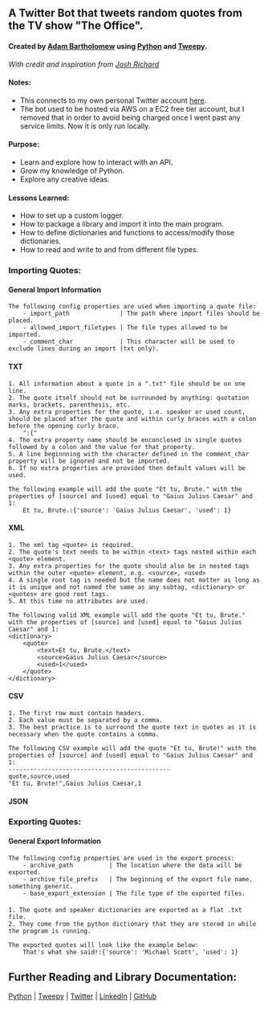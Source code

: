 ## A Twitter Bot that tweets random quotes from the TV show "The Office".
#### Created by [Adam Bartholomew](https://www.linkedin.com/in/adam-bartholomew/) using [Python](https://www.python.org/) and [Tweepy](https://docs.tweepy.org/en/stable/index.html).
_With credit and inspiration from [Josh Richard](https://github.com/joshuarichard)_

#### Notes:
* This connects to my own personal Twitter account [here](https://twitter.com/The_Adumb).
* The bot used to be hosted via AWS on a EC2 free tier account, but I removed that in order to avoid being charged once I went past any service limits. Now it is only run locally.

#### Purpose:
* Learn and explore how to interact with an API. 
* Grow my knowledge of Python. 
* Explore any creative ideas.

#### Lessons Learned:
* How to set up a custom logger.
* How to package a library and import it into the main program.
* How to define dictionaries and functions to access/modify those dictionaries.
* How to read and write to and from different file types.

### Importing Quotes:
#### General Import Information
    The following config properties are used when importing a quote file:
        - import_path              | The path where import files should be placed.
        - allowed_import_filetypes | The file types allowed to be imported.
        - comment_char             | This character will be used to exclude lines during an import (txt only).

#### TXT
    1. All information about a quote in a ".txt" file should be on one line.
    2. The quote itself should not be surrounded by anything: quotation marks, brackets, parenthesis, etc.
    3. Any extra properties for the quote, i.e. speaker or used count, should be placed after the quote and within curly braces with a colon before the opening curly brace. 
        ":{"
    4. The extra property name should be enconclosed in single quotes followed by a colon and the value for that property.
    5. A line beginnning with the character defined in the comment_char property will be ignored and not be imported.
    6. If no extra properties are provided then default values will be used.

    The following example will add the quote "Et tu, Brute." with the properties of [source] and [used] equal to "Gaius Julius Caesar" and 1:
        Et tu, Brute.:{'source': 'Gaius Julius Caesar', 'used': 1}

#### XML
    1. The xml tag <quote> is required.
    2. The quote's text needs to be within <text> tags nested within each <quote> element.
    3. Any extra properties for the quote should also be in nested tags within the outer <quote> element, e.g. <source>, <used>
    4. A single root tag is needed but the name does not matter as long as it is unique and not named the same as any subtag, <dictionary> or <quotes> are good root tags.
    5. At this time no attributes are used.

    The following valid XML example will add the quote "Et tu, Brute." with the properties of [source] and [used] equal to "Gaius Julius Caesar" and 1:
    <dictionary>
        <quote>
            <text>Et tu, Brute.</text>
            <source>Gaius Julius Caesar</source>
            <used>1</used>
        </quote>
    </dictionary>

#### CSV
    1. The first row must contain headers.
    2. Each value must be separated by a comma.
    3. The best practice is to surround the quote text in quotes as it is necessary when the quote contains a comma.

    The following CSV example will add the quote "Et tu, Brute!" with the properties of [source] and [used] equal to "Gaius Julius Caesar" and 1:
    ---------------------------------------------    
    quote,source,used
    "Et tu, Brute!",Gaius Julius Caesar,1

#### JSON

### Exporting Quotes:
#### General Export Information
    The following config properties are used in the export process:
        - archive_path          | The location where the data will be exported.
        - archive_file_prefix   | The beginning of the export file name, something generic.
        - base_export_extension | The file type of the exported files.

####
    1. The quote and speaker dictionaries are exported as a flat .txt file.
    2. They come from the python dictionary that they are stored in while the program is running.

    The exported quotes will look like the example below:
        That's what she said!:{'source': 'Michael Scott', 'used': 1}
    

Further Reading and Library Documentation:
------------------------------------------
[Python](https://www.python.org/) | [Tweepy](http://www.tweepy.org/) | [Twitter](https://www.twitter.com/) | [LinkedIn](https://www.linkedin.com/in/adam-bartholomew/) | [GitHub](https://github.com/adam-bartholomew/)
